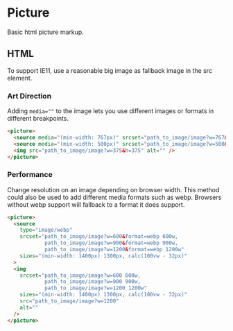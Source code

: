 # Picture

Basic html picture markup.

## HTML

To support IE11, use a reasonable big image as fallback image in the src element.

### Art Direction

Adding `media=""` to the image lets you use different images or formats in different breakpoints.

```html
<picture>
  <source media="(min-width: 767px)" srcset="path_to_image/image?w=767&h=400">
  <source media="(min-width: 500px)" srcset="path_to_image/image?w=500&h=400">
  <img src="path_to_image/image?w=375&h=375" alt="" />
</picture>
```

### Performance

Change resolution on an image depending on browser width. This method could also be used to add different media formats such as webp. Browsers without webp support will fallback to a format it does support.

```html
<picture>
  <source
    type="image/webp"
    srcset="path_to_image/image?w=600&format=webp 600w,
            path_to_image/image?w=900&format=webp 900w,
            path_to_image/image?w=1200&format=webp 1200w"
    sizes="(min-width: 1400px) 1300px, calc(100vw - 32px)"
  >
  <img
    srcset="path_to_image/image?w=600 600w,
            path_to_image/image?w=900 900w,
            path_to_image/image?w=1200 1200w"
    sizes="(min-width: 1400px) 1300px, calc(100vw - 32px)"
    src="path_to_image/image?w=1200"
    alt=""
  />
</picture>
```
